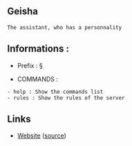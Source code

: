 ## Geisha


```The assistant, who has a personnality```

## Informations :

- Prefix : §

- COMMANDS :
```
- help : Show the commands list
- rules : Show the rules of the server

```

## Links
* [Website](https://discord.gg/jnMnxXe) ([source](https://github.com/discordjs/website))


